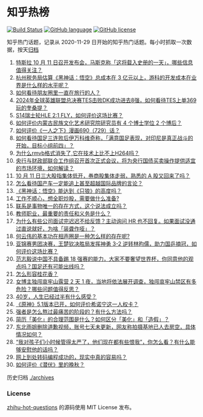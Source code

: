 # 知乎热榜
[![Build Status](https://github.com/ToWeLong/zhihu-hot-questions/workflows/CI/badge.svg)](https://github.com/ToWeLong/zhihu-hot-questions/actions)
[![GitHub language](https://img.shields.io/badge/language-golang-orange.svg)](https://golang.org/)
[![GitHub license](https://img.shields.io/github/license/ToWeLong/zhihu-hot-questions)](https://github.com/ToWeLong/zhihu-hot-questions/blob/main/LICENSE)

知乎热门话题，记录从 2020-11-29 日开始的知乎热门话题。每小时抓取一次数据，按天[归档](./archives)

<!-- BEGIN -->

1. [特斯拉 10 月 11 日召开发布会，马斯克称「这将载入史册的一天」，哪些信息值得关注？](https://www.zhihu.com/question/792928563)
1. [杭州税务局估算《黑神话：悟空》总成本在 3 亿元以上，游科的开发成本在业界是什么样的水平呢？](https://www.zhihu.com/question/803336007)
1. [如何看待朋友圈里一直在旅行的人？](https://www.zhihu.com/question/451744977)
1. [2024年全球英雄联盟总决赛TES击败DK成功进去8强，如何看待TES上单369玩的奎桑提？](https://www.zhihu.com/question/808456027)
1. [S14瑞士轮HLE 2:1 FLY，如何评价这场比赛？](https://www.zhihu.com/question/808420454)
1. [如何评价内蒙古民族文化艺术研究院研究员有 4 个博士学位 2 个博后？](https://www.zhihu.com/question/803058223)
1. [如何评价《一人之下》漫画690（729）话？](https://www.zhihu.com/question/809467658)
1. [如何看待国足三连败后伊万科维奇称，「满意国足表现，对印尼是真正战斗的开始，目标小组前四」？](https://www.zhihu.com/question/807651629)
1. [为什么rmvb格式消失了,它在技术上比不上H264吗？](https://www.zhihu.com/question/779011748)
1. [央行与财政部联合工作组召开首次正式会议，将为央行国债买卖操作提供适宜的市场环境，如何解读？](https://www.zhihu.com/question/791430888)
1. [10 月 11 日三大股指集体低开，券商股集体走弱，熟悉的 A 股又回来了吗？](https://www.zhihu.com/question/813571793)
1. [怎么看待国产车一定能追上甚至超越国际品牌的言论？](https://www.zhihu.com/question/667726463)
1. [《黑神话：悟空》能达到《只狼》的高度吗？](https://www.zhihu.com/question/415946361)
1. [工作不顺心，想全职炒股，需要做什么准备?](https://www.zhihu.com/question/805584333)
1. [联系是事物唯一的存在方式，这个说法成立吗？](https://www.zhihu.com/question/729166468)
1. [教师职业，最重要的责任和义务是什么？](https://www.zhihu.com/question/666033776)
1. [为什么有些公司面试完迟迟不给反馈？主动询问 HR 也不回复。如果面试没通过直说就好，为啥「装聋作哑」？](https://www.zhihu.com/question/664608606)
1. [何云伟的基本功在相声圈是一种怎么样的存在呢?](https://www.zhihu.com/question/620528029)
1. [亚锦赛男团决赛，王楚钦决胜局发挥神勇 3-2 逆转林昀儒，助力国乒摘冠，如何评价这场比赛？](https://www.zhihu.com/question/809457815)
1. [范志毅说中国不具备踢 18 强赛的能力，大家不要奢望世界杯，你同意他的观点吗？国足还有可能出线吗？](https://www.zhihu.com/question/808556588)
1. [怎么形容桂花香？](https://www.zhihu.com/question/50635744)
1. [女博主独闯哀牢山露营 2 天 1 夜，当地将依法展开调查，独闯哀牢山禁区有多危险？哪些问题值得反思？](https://www.zhihu.com/question/789426597)
1. [40岁，人生已经过半有什么感受？](https://www.zhihu.com/question/796072968)
1. [《原神》5.1版本已开，如何评价希诺宁这一人权卡？](https://www.zhihu.com/question/795301628)
1. [强者是怎么熬过最痛苦的阶段的？有什么方法吗？](https://www.zhihu.com/question/795966921)
1. [简历「美化」的合理范围是什么？如何区分「美化」和「造假」？](https://www.zhihu.com/question/668860948)
1. [东北雨姐删除道歉视频，账号七天未更新，网友称拍摄基地已人去房空，具体情况如何？](https://www.zhihu.com/question/772172405)
1. [“我对孩子们小时候管得太严了，他们现在都有些恨我”，你怎么看？有什么能够安慰他的话吗？](https://www.zhihu.com/question/767174008)
1. [网上到处转码编程成功的，现实中真的容易吗？](https://www.zhihu.com/question/503266644)
1. [如何评价《潜伏》里的晚秋？](https://www.zhihu.com/question/61062075)

<!-- END -->

历史归档 [./archives](./archives)


### License
[zhihu-hot-questions](https://github.com/towelong/zhihu-hot-questions) 的源码使用 MIT License 发布。